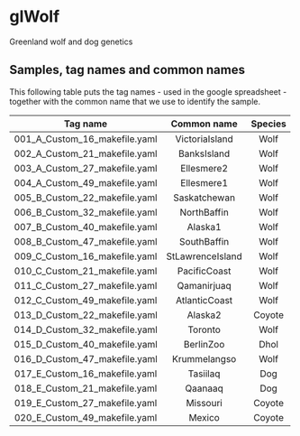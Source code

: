 # glWolf
Greenland wolf and dog genetics

## Samples, tag names and common names
This following table puts the tag names - used in the google spreadsheet - together with the common name that we use to identify the sample.

| Tag name | Common name | Species |
|:-:|:-:|:-:|
|001_A_Custom_16_makefile.yaml|  VictoriaIsland|Wolf|
|002_A_Custom_21_makefile.yaml|  BanksIsland|Wolf|
|003_A_Custom_27_makefile.yaml|  Ellesmere2|Wolf|
|004_A_Custom_49_makefile.yaml|  Ellesmere1|Wolf|
|005_B_Custom_22_makefile.yaml|  Saskatchewan|Wolf|
|006_B_Custom_32_makefile.yaml|  NorthBaffin|Wolf|
|007_B_Custom_40_makefile.yaml|  Alaska1|Wolf|
|008_B_Custom_47_makefile.yaml|  SouthBaffin|Wolf|
|009_C_Custom_16_makefile.yaml|  StLawrenceIsland|Wolf|
|010_C_Custom_21_makefile.yaml|  PacificCoast|Wolf|
|011_C_Custom_27_makefile.yaml|  Qamanirjuaq|Wolf|
|012_C_Custom_49_makefile.yaml|  AtlanticCoast|Wolf|
|013_D_Custom_22_makefile.yaml|  Alaska2|Coyote|
|014_D_Custom_32_makefile.yaml|  Toronto|Wolf|
|015_D_Custom_40_makefile.yaml|  BerlinZoo|Dhol|
|016_D_Custom_47_makefile.yaml|  Krummelangso|Wolf|
|017_E_Custom_16_makefile.yaml|  Tasiilaq|Dog|
|018_E_Custom_21_makefile.yaml|  Qaanaaq|Dog|
|019_E_Custom_27_makefile.yaml|  Missouri|Coyote|
|020_E_Custom_49_makefile.yaml|  Mexico|Coyote|
